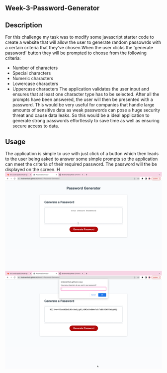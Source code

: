 ## Week-3-Password-Generator

## Description
For this challenge my task was to modify some javascript starter code to create a website that will allow the user to generate random passowrds with a certain criteria that they've chosen.When the user clicks the 'generate password' button they will be prompted to choose from the following criteria:
* Number of characters
* Special characters 
* Numeric characters
* Lowercase characters
* Uppercase characters
The application validates the user input and ensures that at least one character type has to be selected. After all the prompts have been answered, the user will then be presented with a password.
This would be very useful for companies that handle large amounts of sensitive data as weak passwords can pose a huge security threat and cause data leaks. So this would be a ideal application to generate strong passwords effortlessly  to save time as well as ensuring secure access to data.

## Usage 
The application is simple to use with just click of a button which then leads to the user being asked to answer some simple prompts so the application can meet the criteria of their required password. The password will the be displayed on the screen. H
<img src=".\Assets\images\screenshot1.png"/>
<img src=".\Assets\images\screenshot2.png"/>


